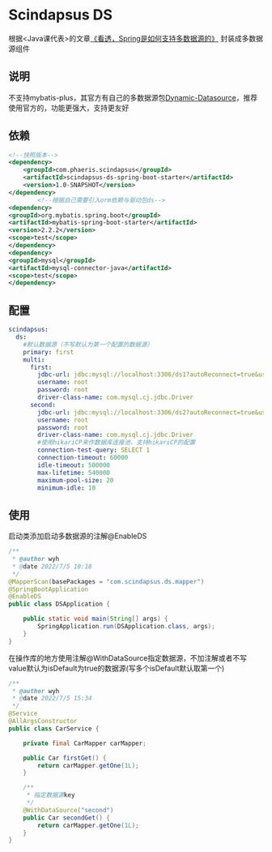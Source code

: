# Scindapsus DS

根据<Java课代表>的文章[《看透，Spring是如何支持多数据源的》]
封装成多数据源组件

## 说明

不支持mybatis-plus，其官方有自己的多数据源包[Dynamic-Datasource]，推荐使用官方的，功能更强大，支持更友好

## 依赖

```xml
<!--快照版本-->
<dependency>
    <groupId>com.phaeris.scindapsus</groupId>
    <artifactId>scindapsus-ds-spring-boot-starter</artifactId>
    <version>1.0-SNAPSHOT</version>
</dependency>
        <!--根据自己需要引入orm依赖与驱动包ds-->
<dependency>
<groupId>org.mybatis.spring.boot</groupId>
<artifactId>mybatis-spring-boot-starter</artifactId>
<version>2.2.2</version>
<scope>test</scope>
</dependency>
<dependency>
<groupId>mysql</groupId>
<artifactId>mysql-connector-java</artifactId>
<scope>test</scope>
</dependency>
```

## 配置

```yaml
scindapsus:
  ds:
    #默认数据源（不写默认为第一个配置的数据源）
    primary: first
    multi:
      first:
        jdbc-url: jdbc:mysql://localhost:3306/ds1?autoReconnect=true&useUnicode=true&characterEncoding=utf8&zeroDateTimeBehavior=CONVERT_TO_NULL&useSSL=false&serverTimezone=GMT%2B8
        username: root
        password: root
        driver-class-name: com.mysql.cj.jdbc.Driver
      second:
        jdbc-url: jdbc:mysql://localhost:3306/ds2?autoReconnect=true&useUnicode=true&characterEncoding=utf8&zeroDateTimeBehavior=CONVERT_TO_NULL&useSSL=false&serverTimezone=GMT%2B8
        username: root
        password: root
        driver-class-name: com.mysql.cj.jdbc.Driver
        #使用hikariCP来作数据库连接池，支持hikariCP的配置
        connection-test-query: SELECT 1
        connection-timeout: 60000
        idle-timeout: 500000
        max-lifetime: 540000
        maximum-pool-size: 20
        minimum-idle: 10
```

## 使用

启动类添加启动多数据源的注解@EnableDS

```java
/**
 * @author wyh
 * @date 2022/7/5 10:18
 */
@MapperScan(basePackages = "com.scindapsus.ds.mapper")
@SpringBootApplication
@EnableDS
public class DSApplication {

    public static void main(String[] args) {
        SpringApplication.run(DSApplication.class, args);
    }
}
```

在操作库的地方使用注解@WithDataSource指定数据源，不加注解或者不写value默认为isDefault为true的数据源(写多个isDefault默认取第一个)

```java
/**
 * @author wyh
 * @date 2022/7/5 15:34
 */
@Service
@AllArgsConstructor
public class CarService {

    private final CarMapper carMapper;

    public Car firstGet() {
        return carMapper.getOne(1L);
    }

    /**
     * 指定数据源key
     */
    @WithDataSource("second")
    public Car secondGet() {
        return carMapper.getOne(1L);
    }
}
```

[《看透，Spring是如何支持多数据源的》]:https://mp.weixin.qq.com/s/at-QJjpFi3PK7jyk0hCwcA

[Dynamic-Datasource]:https://gitee.com/baomidou/dynamic-datasource-spring-boot-starter